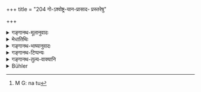 +++
title = "204 गो-ऽश्वोष्ट्र-यान-प्रासाद- प्रस्तरेषु"

+++

<details><summary>गङ्गानथ-मूलानुवादः</summary>

He may sit with the teacher on carts drawn by oxen, horses and camels, on terraces and on grass-mats; as also on reedmats, rocks, benches and boats.—(204)
</details>

<details><summary>मेधातिथिः</summary>

**यान**शब्दः प्रत्येकम् अभिसंबध्यते । गोऽश्वोष्ट्रैर् उक्तं यानं **गोऽश्वोष्ट्रयानम्** । दधिघटादिवत् समासे युक्तशब्दस्य लोपः । केवलेषु तु अश्वपृष्टादिष्व् आरोहणं नास्ति । यदि स्वतन्त्रो यानशब्दो विज्ञायेत तदा स्याद् अप्य् अनुज्ञा । समाचारात् तु कादाचित्कम् अनुज्ञानं दृश्यते । **प्रासाद** उपरिगृहादीनां या भूमिस् तस्यां गृहादिभूमिवत् सिद्धं सहासनम् । **प्रस्तरः** दर्भादितृणाकीर्णः आस्तरः । **कटः** तु[^५२३] शरवीरणादिकृतः प्रसिद्धः । **शिला** गिरिशिखरादाव् अन्यत्र वा । **फलकं** दारुमयम् आसनं पोतवर्तादि । **नौर्** जलतरणसंप्लवः । तेन पोतादाव् अपि सिद्धं भवति ॥ २.२०४ ॥


[^५२३]:
     M G: na tu
</details>

<details><summary>गङ्गानथ-भाष्यानुवादः</summary>

The terra ‘cart’ is connected with each of the foregoing terras; and the cart yoked with, drawn by, oxen (), ‘horses’ (‘*aśva*’) and ‘camels’ (*uṣṭra*) is called ‘*gośvoṣṭvayānam?*’; the terra ‘*yukta*’ (‘yoked,’ ‘drawn by’) being dropped, as in the word ‘*dadhighāṭa*’ (‘curd-jar’). That this is so is clear from the fact that it is not possible for two men to ride together on the hare back of the ox, etc. If we had the word ‘*yāna*’ standing by itself, then we might have taken the verse itself as permitting the riding along with the teacher on the bare back of the ox, etc. In some places we do find this to he permitted by usage.

‘*Terrace*,’—the surface on the top of houses; and in such places sitting with the Teacher is as possible as on the floor of houses.

‘*Grass-mats*’—beds made of grass and leaves, etc.

‘*Reed-mats*’—beds made of reeds and sticks.

‘*Bocks*’—stone-slabs either on the top of hills or elsewhere.

‘*Benches*’—scats made of wood, called ‘*pota*,’ ‘*varta*,’ etc.

‘*Boats*’;—*i.e*., contrivances for floating on water, which would include rafts and other similar things.—(204)
</details>

<details><summary>गङ्गानथ-टिप्पन्यः</summary>

This verse is quoted in *Madanapārijāta* (p. 107);—and in
*Vīramitrodaya* (Saṃskāra, p. 462) where ‘*phalakam*’ is explained as
*Kāṣṭhanirmitam dīrghāsanam*, ‘a long seat made of wood’, a bench:—also
on page 491, where it is quoted in support of the view that the prohibition contained in verse 198 must refer to cases other than those of carts and conveyances. It further adds that though the riding on conveyances drawn by ox etc. is prohibited,—yet the sanction accorded here is in view of the possibility of such lading in abnormal times of distress. It is interesting to note that no such scruples have prejudiced Medhātithi, who apparently belonged to a part of the country where riding on bullock-carts is permissible; while the author of
*Vīramitrodaya* belonged to a part of the country where such riding is
prohibited, e.g. in Mithilā.

It is quoted in *Smṛticandrikā* (Saṃskāra, p. 120) as sanctioning, in certain cases, the sitting of the pupil with the teacher.
</details>

<details><summary>गङ्गानथ-तुल्य-वाक्यानि</summary>

*Baudhāyana* (1. 2. 35).—‘There is nothing wrong in sitting with the
Teacher on a boat, or a stone-slab, or an elephant, or the roof of a house, or a mat, or on a wheeled conveyance.’ *Āpastamba Dharmasūtra* (1. 8. 12).—‘In a journey he should ascend the conveyance behind the Teacher.’

*Viṣṇu* (28.27, 28).—‘He should not sit on the same seat with the
Teacher;—except on a stone-slab, a boat, or a conveyance.’
</details>

<details><summary>Bühler</summary>

204	He may sit with his teacher in a carriage drawn by oxen, horses, or camels, on a terrace, on a bed of grass or leaves, on a mat, on a rock, on a wooden bench, or in a boat.
</details>
